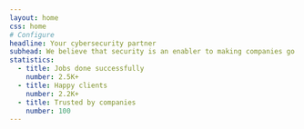 ```yaml
---
layout: home
css: home
# Configure
headline: Your cybersecurity partner
subhead: We believe that security is an enabler to making companies go faster.
statistics:
  - title: Jobs done successfully
    number: 2.5K+
  - title: Happy clients
    number: 2.2K+
  - title: Trusted by companies
    number: 100
---
```

